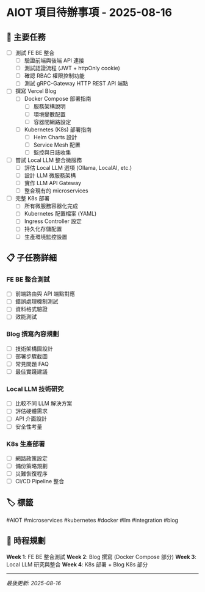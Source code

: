 # AIOT 項目待辦事項 - 2025-08-16

## 🎯 主要任務

- [ ] 測試 FE BE 整合
  - [ ] 驗證前端與後端 API 連接
  - [ ] 測試認證流程 (JWT + httpOnly cookie)
  - [ ] 確認 RBAC 權限控制功能
  - [ ] 測試 gRPC-Gateway HTTP REST API 端點

- [ ] 撰寫 Vercel Blog
  - [ ] Docker Compose 部署指南
    - [ ] 服務架構說明
    - [ ] 環境變數配置
    - [ ] 容器間網路設定
  - [ ] Kubernetes (K8s) 部署指南
    - [ ] Helm Charts 設計
    - [ ] Service Mesh 配置
    - [ ] 監控與日誌收集

- [ ] 嘗試 Local LLM 整合微服務
  - [ ] 評估 Local LLM 選項 (Ollama, LocalAI, etc.)
  - [ ] 設計 LLM 微服務架構
  - [ ] 實作 LLM API Gateway
  - [ ] 整合現有的 microservices

- [ ] 完整 K8s 部署
  - [ ] 所有微服務容器化完成
  - [ ] Kubernetes 配置檔案 (YAML)
  - [ ] Ingress Controller 設定
  - [ ] 持久化存儲配置
  - [ ] 生產環境監控設置

## 📋 子任務詳細

### FE BE 整合測試
- [ ] 前端路由與 API 端點對應
- [ ] 錯誤處理機制測試
- [ ] 資料格式驗證
- [ ] 效能測試

### Blog 撰寫內容規劃
- [ ] 技術架構圖設計
- [ ] 部署步驟截圖
- [ ] 常見問題 FAQ
- [ ] 最佳實踐建議

### Local LLM 技術研究
- [ ] 比較不同 LLM 解決方案
- [ ] 評估硬體需求
- [ ] API 介面設計
- [ ] 安全性考量

### K8s 生產部署
- [ ] 網路政策設定
- [ ] 備份策略規劃
- [ ] 災難恢復程序
- [ ] CI/CD Pipeline 整合

## 🏷️ 標籤

#AIOT #microservices #kubernetes #docker #llm #integration #blog

## 📅 時程規劃

**Week 1**: FE BE 整合測試
**Week 2**: Blog 撰寫 (Docker Compose 部分)
**Week 3**: Local LLM 研究與整合
**Week 4**: K8s 部署 + Blog K8s 部分

---

*最後更新: 2025-08-16*